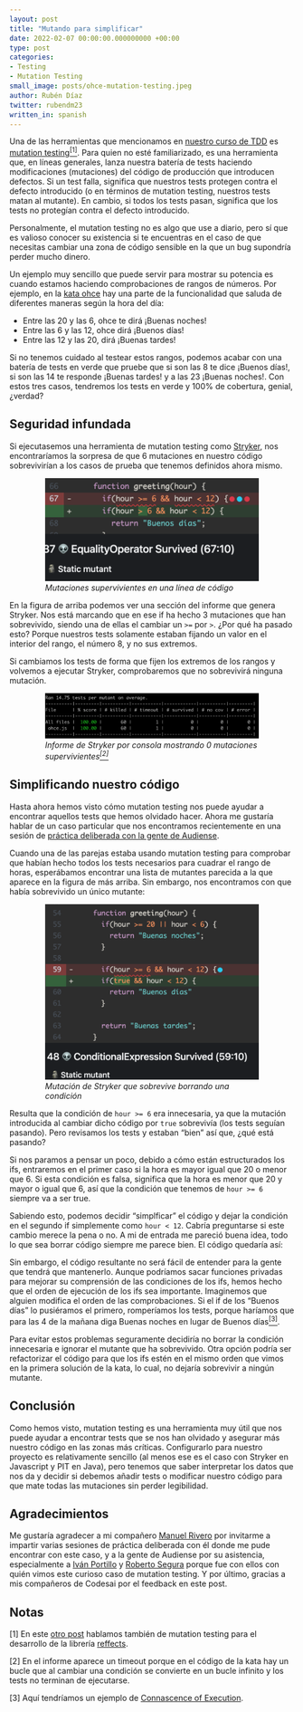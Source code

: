 ```yaml
---
layout: post
title: "Mutando para simplificar"
date: 2022-02-07 00:00:00.000000000 +00:00
type: post
categories:
- Testing
- Mutation Testing
small_image: posts/ohce-mutation-testing.jpeg
author: Rubén Díaz
twitter: rubendm23
written_in: spanish
---
```


Una de las herramientas que mencionamos en [nuestro curso de TDD](https://codesai.com/curso-de-tdd/) es [mutation testing](https://en.wikipedia.org/wiki/Mutation_testing)<a href="#nota1"><sup>[1]</sup></a>. Para quien no esté familiarizado, es una herramienta que, en líneas generales, lanza nuestra batería de tests haciendo modificaciones (mutaciones) del código de producción que introducen defectos. Si un test falla, significa que nuestros tests protegen contra el defecto introducido (o en términos de mutation testing, nuestros tests matan al mutante). En cambio, si todos los tests pasan, significa que los tests no protegían contra el defecto introducido.

Personalmente, el mutation testing no es algo que use a diario, pero sí que es valioso conocer su existencia si te encuentras en el caso de que necesitas cambiar una zona de código sensible en la que un bug supondría perder mucho dinero.

Un ejemplo muy sencillo que puede servir para mostrar su potencia es cuando estamos haciendo comprobaciones de rangos de números. Por ejemplo, en la [kata ohce](https://codesai.com/2016/05/ohce-kata) hay una parte de la funcionalidad que saluda de diferentes maneras según la hora del día:

* Entre las 20 y las 6, ohce te dirá ¡Buenas noches!
* Entre las 6 y las 12, ohce dirá ¡Buenos días!
* Entre las 12 y las 20, dirá ¡Buenas tardes!

Si no tenemos cuidado al testear estos rangos, podemos acabar con una batería de tests en verde que pruebe que si son las 8 te dice ¡Buenos días!, si son las 14 te responde ¡Buenas tardes! y a las 23 ¡Buenas noches!. Con estos tres casos, tendremos los tests en verde y 100% de cobertura, genial, ¿verdad?

<script src="https://gist.github.com/rubendm92/9f108ff5334bcf79734621b9f3045230.js?file=naive-tests.js"></script>

<script src="https://gist.github.com/rubendm92/9f108ff5334bcf79734621b9f3045230.js?file=greetings-sorted.js"></script>

## Seguridad infundada

Si ejecutasemos una herramienta de mutation testing como [Stryker](https://stryker-mutator.io/docs/stryker-js/introduction/), nos encontraríamos la sorpresa de que 6 mutaciones en nuestro código sobrevivirían a los casos de prueba que tenemos definidos ahora mismo.

<figure style="margin:auto; width: 75%">
<img src="/assets/posts/2022-02-mutation-testing/mutant-survived.png" alt="Mutaciones supervivientes en una línea de código" />
<figcaption><em>Mutaciones supervivientes en una línea de código</em></figcaption>
</figure>

En la figura de arriba podemos ver una sección del informe que genera Stryker. Nos está marcando que en ese if ha hecho 3 mutaciones que han sobrevivido, siendo una de ellas el cambiar un `>=` por `>`. ¿Por qué ha pasado esto? Porque nuestros tests solamente estaban fijando un valor en el interior del rango, el número 8, y no sus extremos.

Si cambiamos los tests de forma que fijen los extremos de los rangos y volvemos a ejecutar Stryker, comprobaremos que no sobrevivirá ninguna mutación.

<script src="https://gist.github.com/rubendm92/9f108ff5334bcf79734621b9f3045230.js?file=tests.js"></script>

<figure style="margin:auto; width: 75%">
<img src="/assets/posts/2022-02-mutation-testing/mutants-killed.png" alt="Informe de Stryker por consola mostrando 0 mutaciones supervivientes" />
<figcaption><em>Informe de Stryker por consola mostrando 0 mutaciones supervivientes<a href="#nota2"><sup>[2]</sup></a></em></figcaption>
</figure>

## Simplificando nuestro código

Hasta ahora hemos visto cómo mutation testing nos puede ayudar a encontrar aquellos tests que hemos olvidado hacer. Ahora me gustaría hablar de un caso particular que nos encontramos recientemente en una sesión de [práctica deliberada con la gente de Audiense](https://twitter.com/codesaidev/status/1485585588933771264).

Cuando una de las parejas estaba usando mutation testing para comprobar que habían hecho todos los tests necesarios para cuadrar el rango de horas, esperábamos encontrar una lista de mutantes parecida a la que aparece en la figura de más arriba.  Sin embargo, nos encontramos con que había sobrevivido un único mutante:

<figure style="margin:auto; width: 75%">
<img src="/assets/posts/2022-02-mutation-testing/mutant-remove-condition.png" alt="Mutación de Stryker que sobrevive borrando una condición" />
<figcaption><em>Mutación de Stryker que sobrevive borrando una condición</em></figcaption>
</figure>

Resulta que la condición de `hour >= 6` era innecesaria, ya que la mutación introducida al cambiar dicho código por `true` sobrevivía (los tests seguían pasando). Pero revisamos los tests y estaban “bien” así que, ¿qué está pasando?

Si nos paramos a pensar un poco, debido a cómo están estructurados los ifs, entraremos en el primer caso si la hora es mayor igual que 20 o menor que 6. Si esta condición es falsa, significa que la hora es menor que 20 y mayor o igual que 6, así que la condición que tenemos de `hour >= 6` siempre va a ser true.

Sabiendo esto, podemos decidir “simplficar” el código y dejar la condición en el segundo if simplemente como `hour < 12`. Cabría preguntarse si este cambio merece la pena o no. A mi de entrada me pareció buena idea, todo lo que sea borrar código siempre me parece bien. El código quedaría así:

<script src="https://gist.github.com/rubendm92/9f108ff5334bcf79734621b9f3045230.js?file=greeting-simplified.js"></script>

Sin embargo, el código resultante no será fácil de entender para la gente que tendrá que mantenerlo. Aunque podríamos sacar funciones privadas para mejorar su comprensión de las condiciones de los ifs, hemos hecho que el orden de ejecución de los ifs sea importante. Imaginemos que alguien modifica el orden de las comprobaciones. Si el if de los “Buenos días” lo pusiéramos el primero, romperíamos los tests, porque haríamos que para las 4 de la mañana diga Buenas noches en lugar de Buenos días<a href="#nota3"><sup>[3]</sup></a>.

Para evitar estos problemas seguramente decidiría no borrar la condición innecesaria e ignorar el mutante que ha sobrevivido. Otra opción podría ser refactorizar el código para que los ifs estén en el mismo orden que vimos en la primera solución de la kata, lo cual, no dejaría sobrevivir a ningún mutante.

## Conclusión

Como hemos visto, mutation testing es una herramienta muy útil que nos puede ayudar a encontrar tests que se nos han olvidado y asegurar más nuestro código en las zonas más críticas. Configurarlo para nuestro proyecto es relativamente sencillo (al menos ese es el caso con Stryker en Javascript y PIT en Java), pero tenemos que saber interpretar los datos que nos da y decidir si debemos añadir tests o modificar nuestro código para que mate todas las mutaciones sin perder legibilidad.

## Agradecimientos

Me gustaría agradecer a mi compañero [Manuel Rivero](https://twitter.com/trikitrok) por invitarme a impartir varias sesiones de práctica deliberada con él donde me pude encontrar con este caso, y a la gente de Audiense por su asistencia, especialmente a [Iván Portillo](https://twitter.com/ivanportillo11) y [Roberto Segura](https://twitter.com/Rober_Segura) porque fue con ellos con quién vimos este curioso caso de mutation testing. Y por último, gracias a mis compañeros de Codesai por el feedback en este post.

## Notas

<a name="nota1"></a> [1] En este [otro post](https://codesai.com/2019/05/killing-mutants-to-improve-tests) hablamos también de mutation testing para el desarrollo de la librería [reffects](https://github.com/trovit/reffects).

<a name="nota2"></a> [2] En el informe aparece un timeout porque en el código de la kata hay un bucle que al cambiar una condición se convierte en un bucle infinito y los tests no terminan de ejecutarse. 

<a name="nota3"></a> [3] Aquí tendríamos un ejemplo de [Connascence of Execution](https://codesai.com/2017/01/about-connascence#3-forms-of-connascence).

